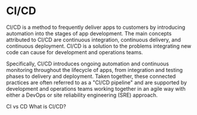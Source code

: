# CI/CD

CI/CD is a method to frequently deliver apps to customers by introducing automation into the stages of app development. The main concepts attributed to CI/CD are continuous integration, continuous delivery, and continuous deployment. CI/CD is a solution to the problems integrating new code can cause for development and operations teams.

Specifically, CI/CD introduces ongoing automation and continuous monitoring throughout the lifecycle of apps, from integration and testing phases to delivery and deployment. Taken together, these connected practices are often referred to as a "CI/CD pipeline" and are supported by development and operations teams working together in an agile way with either a DevOps or site reliability engineering (SRE) approach.


<BadgeLink badgeText='Read' colorScheme='yellow' href='https://www.atlassian.com/continuous-delivery/principles/continuous-integration-vs-delivery-vs-deployment'>CI vs CD</BadgeLink>
<BadgeLink badgeText='Read' colorScheme='yellow' href='https://www.redhat.com/en/topics/devops/what-is-ci-cd'>What is CI/CD?</BadgeLink>



